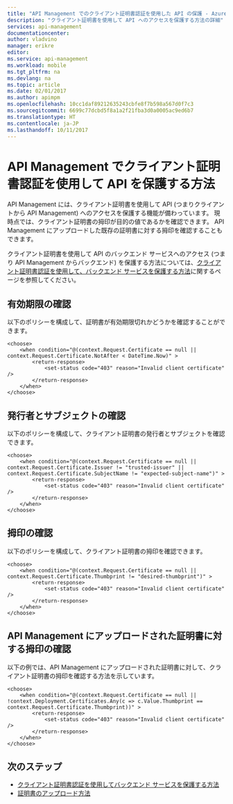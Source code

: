 ```yaml
---
title: "API Management でのクライアント証明書認証を使用した API の保護 - Azure API Management | Microsoft Docs"
description: "クライアント証明書を使用して API へのアクセスを保護する方法の詳細"
services: api-management
documentationcenter: 
author: vladvino
manager: erikre
editor: 
ms.service: api-management
ms.workload: mobile
ms.tgt_pltfrm: na
ms.devlang: na
ms.topic: article
ms.date: 02/01/2017
ms.author: apimpm
ms.openlocfilehash: 10cc1daf89212635243cbfe8f7b598a567d0f7c3
ms.sourcegitcommit: 6699c77dcbd5f8a1a2f21fba3d0a0005ac9ed6b7
ms.translationtype: HT
ms.contentlocale: ja-JP
ms.lasthandoff: 10/11/2017
---
```

# <a name="how-to-secure-apis-using-client-certificate-authentication-in-api-management"></a>API Management でクライアント証明書認証を使用して API を保護する方法

API Management には、クライアント証明書を使用して API (つまりクライアントから API Management) へのアクセスを保護する機能が備わっています。 現時点では、クライアント証明書の拇印が目的の値であるかを確認できます。 API Management にアップロードした既存の証明書に対する拇印を確認することもできます。  

クライアント証明書を使用して API のバックエンド サービスへのアクセス (つまり API Management からバックエンド) を保護する方法については、[クライアント証明書認証を使用して、バックエンド サービスを保護する方法](https://docs.microsoft.com/en-us/azure/api-management/api-management-howto-mutual-certificates)に関するページを参照してください。

## <a name="checking-the-expiration-date"></a>有効期限の確認

以下のポリシーを構成して、証明書が有効期限切れかどうかを確認することができます。

```
<choose>
    <when condition="@(context.Request.Certificate == null || context.Request.Certificate.NotAfter < DateTime.Now)" >
        <return-response>
            <set-status code="403" reason="Invalid client certificate" />
        </return-response>
    </when>
</choose>
```

## <a name="checking-the-issuer-and-subject"></a>発行者とサブジェクトの確認

以下のポリシーを構成して、クライアント証明書の発行者とサブジェクトを確認できます。

```
<choose>
    <when condition="@(context.Request.Certificate == null || context.Request.Certificate.Issuer != "trusted-issuer" || context.Request.Certificate.SubjectName != "expected-subject-name")" >
        <return-response>
            <set-status code="403" reason="Invalid client certificate" />
        </return-response>
    </when>
</choose>
```

## <a name="checking-the-thumbprint"></a>拇印の確認

以下のポリシーを構成して、クライアント証明書の拇印を確認できます。

```
<choose>
    <when condition="@(context.Request.Certificate == null || context.Request.Certificate.Thumbprint != "desired-thumbprint")" >
        <return-response>
            <set-status code="403" reason="Invalid client certificate" />
        </return-response>
    </when>
</choose>
```

## <a name="checking-a-thumbprint-against-certificates-uploaded-to-api-management"></a>API Management にアップロードされた証明書に対する拇印の確認

以下の例では、API Management にアップロードされた証明書に対して、クライアント証明書の拇印を確認する方法を示しています。 

```
<choose>
    <when condition="@(context.Request.Certificate == null || !context.Deployment.Certificates.Any(c => c.Value.Thumbprint == context.Request.Certificate.Thumbprint))" >
        <return-response>
            <set-status code="403" reason="Invalid client certificate" />
        </return-response>
    </when>
</choose>

```

## <a name="next-step"></a>次のステップ

*  [クライアント証明書認証を使用してバックエンド サービスを保護する方法](https://docs.microsoft.com/en-us/azure/api-management/api-management-howto-mutual-certificates)
*  [証明書のアップロード方法](https://docs.microsoft.com/azure/api-management/api-management-howto-mutual-certificates#a-namestep1-aupload-a-client-certificate)

